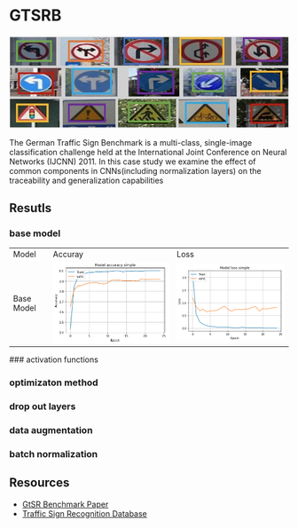 # GTSRB

![project banner](https://github.com/SajjadPSavoji/German-Traffic-Sign-Recognition-Benchmark/blob/master/German.jpeg)

The German Traffic Sign Benchmark is a multi-class, single-image classification challenge held at the International Joint Conference on Neural Networks (IJCNN) 2011. In this case study we examine the effect of common components in CNNs(including normalization layers) on the traceability and generalization capabilities


## Resutls
### base model
<table>
  <tr>
    <td> Model </td>
    <td> Accuray </td>
    <td> Loss</td>
  </tr>
  <tr>
    <td> Base Model </td>
    <td> <img src="https://github.com/SajjadPSavoji/German-Traffic-Sign-Recognition-Benchmark/blob/master/Assets/acc-base.png"> </td>
    <td> <img src="https://github.com/SajjadPSavoji/German-Traffic-Sign-Recognition-Benchmark/blob/master/Assets/loss-base.png"> </td>
  </tr>
</table>
### activation functions

### optimizaton method

### drop out layers

### data augmentation

### batch normalization


## Resources
- [GtSR Benchmark Paper](https://www.kaggle.com/meowmeowmeowmeowmeow/gtsrb-german-traffic-sign)
- [Traffic Sign Recognition Database](http://www.nlpr.ia.ac.cn/pal/trafficdata/recognition.html)
